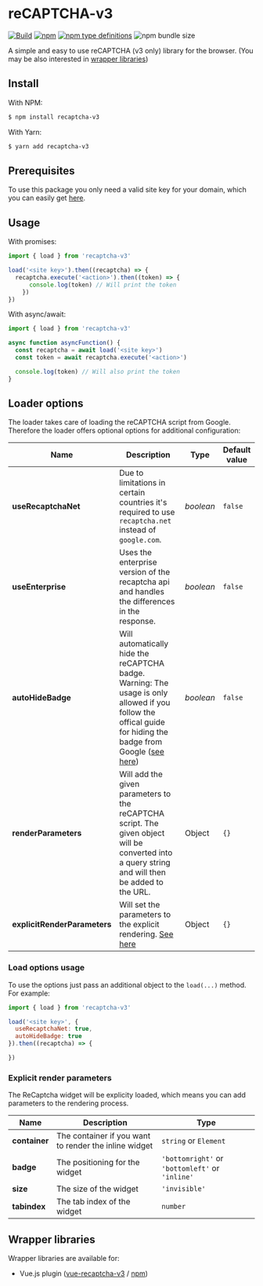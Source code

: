 # reCAPTCHA-v3

[![Build](https://github.com/abinnovision/recaptcha-v3/actions/workflows/build.yml/badge.svg?branch=master&event=push)](https://github.com/abinnovision/recaptcha-v3/actions/workflows/build.yml)
[![npm](https://img.shields.io/npm/v/recaptcha-v3.svg)](https://www.npmjs.com/package/recaptcha-v3)
[![npm type definitions](https://img.shields.io/npm/types/recaptcha-v3.svg)](https://www.npmjs.com/package/recaptcha-v3)
![npm bundle size](https://img.shields.io/bundlephobia/minzip/recaptcha-v3)

A simple and easy to use reCAPTCHA (v3 only) library for the browser. (You may be also interested in [wrapper libraries](#wrapper-libraries))

## Install

With NPM:

```bash
$ npm install recaptcha-v3
```

With Yarn:

```bash
$ yarn add recaptcha-v3
```

## Prerequisites

To use this package you only need a valid site key for your domain, which you can easily get [here](https://www.google.com/recaptcha).

## Usage

With promises:

```javascript
import { load } from 'recaptcha-v3'

load('<site key>').then((recaptcha) => {
  recaptcha.execute('<action>').then((token) => {
      console.log(token) // Will print the token
    })
})
```

With async/await:

```javascript
import { load } from 'recaptcha-v3'

async function asyncFunction() {
  const recaptcha = await load('<site key>')
  const token = await recaptcha.execute('<action>')

  console.log(token) // Will also print the token
}
```

## Loader options

The loader takes care of loading the reCAPTCHA script from Google.
Therefore the loader offers optional options for additional configuration:

| Name                         | Description                                                                                                                                                                                                                                                            | Type      | Default value |
| ---------------------------- | ---------------------------------------------------------------------------------------------------------------------------------------------------------------------------------------------------------------------------------------------------------------------- | --------- | ------------- |
| **useRecaptchaNet**          | Due to limitations in certain countries it's required to use `recaptcha.net` instead of `google.com`.                                                                                                                                                                  | _boolean_ | `false`       |
| **useEnterprise**            | Uses the enterprise version of the recaptcha api and handles the differences in the response.                                                                                                                                                                          | _boolean_ | `false`       |
| **autoHideBadge**            | Will automatically hide the reCAPTCHA badge. Warning: The usage is only allowed if you follow the offical guide for hiding the badge from Google ([see here](https://developers.google.com/recaptcha/docs/faq#id-like-to-hide-the-recaptcha-badge.-what-is-allowed)) | _boolean_ | `false`       |
| **renderParameters**         | Will add the given parameters to the reCAPTCHA script. The given object will be converted into a query string and will then be added to the URL.                                                                                                                       | Object    | `{}`          |
| **explicitRenderParameters** | Will set the parameters to the explicit rendering. [See here](#explicit-render-parameters)                                                                                                                                                                             | Object    | `{}`          |

### Load options usage

To use the options just pass an additional object to the `load(...)` method.
For example:

```javascript
import { load } from 'recaptcha-v3'

load('<site key>', {
  useRecaptchaNet: true,
  autoHideBadge: true
}).then((recaptcha) => {

})
``` 
### Explicit render parameters
The ReCaptcha widget will be explicity loaded, which means you can add parameters to the rendering process.

| Name | Description | Type |
| ---- | ----------- | ---- |
| **container** | The container if you want to render the inline widget | `string` or `Element` |
| **badge** | The positioning for the widget | `'bottomright'` or `'bottomleft'` or `'inline'` |
| **size** | The size of the widget | `'invisible'` |
| **tabindex** | The tab index of the widget | `number` | 


## Wrapper libraries

Wrapper libraries are available for:

-   Vue.js plugin ([vue-recaptcha-v3](https://github.com/AurityLab/vue-recaptcha-v3) / [npm](https://www.npmjs.com/package/vue-recaptcha-v3))
